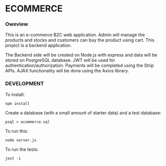 # ECOMMERCE

### Oweview

This is an e-commerce B2C web application. Admin will manage the products and stocks and customers can buy the product using cart. This project is a backend application.

The Backend side will be created on Node.js with express and data will be stored on PostgreSQL database. JWT will be used for authentication/authorization. Payments will be completed using the Strip APIs. AJAX functionality will be done using the Axios library.

### DEVELOPMENT

To install:

    npm install

Create a database (with a small amount of starter data) and a test database:

    psql < ecommerce.sql

To run this:

    node server.js

To run the tests:

    jest -i
